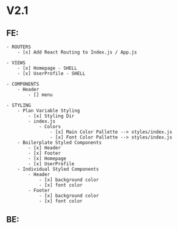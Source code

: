 # V2.1
    
## FE:
    - ROUTERS
        - [x] Add React Routing to Index.js / App.js

    - VIEWS
        - [x] Homepage - SHELL
        - [x] UserProfile - SHELL

    - COMPONENTS
        - Header
            - [] menu

    - STYLING
        - Plan Variable Styling
            - [x] Styling Dir
            - index.js
                - Colors
                    - [x] Main Color Pallette --> styles/index.js
                    - [x] Font Color Pallette --> styles/index.js
        - Boilerplate Styled Components
            - [x] Header
            - [x] Footer
            - [x] Homepage
            - [x] UserProfile
        - Individual Styled Components
            - Header
                - [x] background color
                - [x] font color 
            - Footer
                - [x] background color
                - [x] font color 
    
## BE: